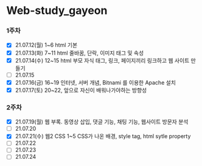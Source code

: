 # Web-study_gayeon

### 1주차
* [x] 21.07.12(월) 1~6 html 기본
* [x] 21.07.13(화) 7~11 html 줄바꿈, 단락, 이미지 태그 및 속성
* [x] 21.07.14(수) 12~15 html 부모 자식 태그, 링크, 페이지끼리 링크하고 웹 사이트 만들기
* [ ] 21.07.15
* [x] 21.07.16(금) 16~19 인터넷, 서버 개념, Bitnami 를 이용한 Apache 설치
* [x] 21.07.17(토) 20~22, 앞으로 자신이 배워나가야하는 방향성

### 2주차
* [x] 21.07.19(월) 웹 부록. 동영상 삽입, 댓글 기능, 채팅 기능, 웹사이트 방문자 분석
* [ ] 21.07.20
* [x] 21.07.21(수) 웹2 CSS 1~5 CSS가 나온 배경, style tag, html sytle property
* [ ] 21.07.22
* [ ] 21.07.23
* [ ] 21.07.24
